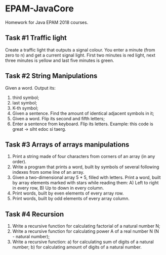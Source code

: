 # EPAM-JavaCore
Homework for Java EPAM 2018 courses.

  ## Task #1 Traffic light   
   
 Create a traffic light that outputs a signal colour. You enter a minute (from zero to n) and get
 a current signal light. First two minutes is red light, next three minutes is yellow and last five minutes is green.
 
  ## Task #2 String Manipulations   
  
 Given a word. Output its:
 1) third symbol;
 2) last symbol;
 3) K-th symbol;
 4) Given a sentence. Find the amount of identical adjacent symbols in it;
 5) Given a word. Flip its second and fifth letters;
 6) Enter a sentence from keyboard. Flip its letters. Example: this code is great -> siht edoc si taerg.
 
   ## Task #3 Arrays of arrays manipulations 
   
  1) Print a string made of four characters from corners of an array (in any order).
  2) Write a program that prints a word, built by symbols of several following indexes from some line of an array.
  3) Given a two-dimensional array 5 * 5, filled with letters. Print a word, built by array elements marked with stars while reading them: A) Left to right in every row, B) Up to down in every column.
  4) Print words, built by even elements of every array row.
  5) Print words, built by odd elements of every array column.

   ## Task #4 Recursion
   
  1) Write a recursive function for calculating factorial of a natural number N;
  2) Write a recursive function for calculating power A of a real number N (N - natural number);
  3) Write a recursive function:
      a) for calculating sum of digits of a natural number;
      b) for calculating amount of digits of a natural number.
